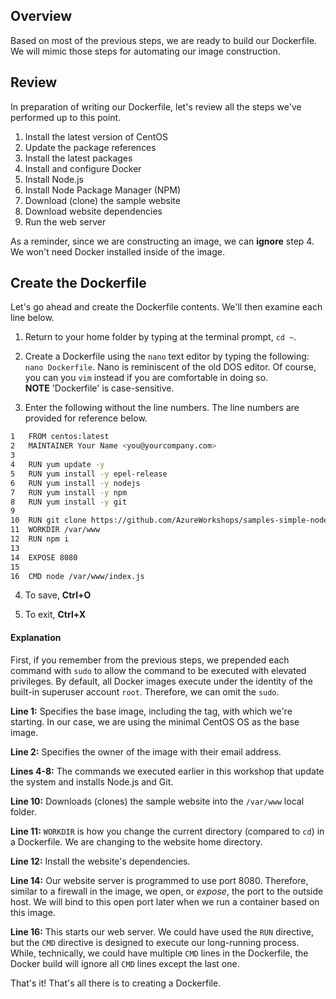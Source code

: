 ## Overview
Based on most of the previous steps, we are ready to build our Dockerfile.  We will mimic those steps for automating our image construction.

## Review
In preparation of writing our Dockerfile, let's review all the steps we've performed up to this point.

  1. Install the latest version of CentOS
  2. Update the package references
  3. Install the latest packages
  4. Install and configure Docker
  5. Install Node.js
  6. Install Node Package Manager (NPM)
  7. Download (clone) the sample website
  8. Download website dependencies
  9. Run the web server

As a reminder, since we are constructing an image, we can **ignore** step 4.  We won't need Docker installed inside of the image.

## Create the Dockerfile
Let's go ahead and create the Dockerfile contents.  We'll then examine each line below.

  1. Return to your home folder by typing at the terminal prompt, `cd ~`.

  2. Create a Dockerfile using the `nano` text editor by typing the following: `nano Dockerfile`.  Nano is reminiscent of the old DOS editor.  Of course, you can you `vim` instead if you are comfortable in doing so.  
  **NOTE** 'Dockerfile' is case-sensitive.  

  3. Enter the following without the line numbers. The line numbers are provided for reference below.
  ```bash
  1   FROM centos:latest
  2   MAINTAINER Your Name <you@yourcompany.com>
  3
  4   RUN yum update -y
  5   RUN yum install -y epel-release
  6   RUN yum install -y nodejs
  7   RUN yum install -y npm
  8   RUN yum install -y git
  9
  10  RUN git clone https://github.com/AzureWorkshops/samples-simple-nodejs-website.git /var/www
  11  WORKDIR /var/www
  12  RUN npm i
  13
  14  EXPOSE 8080
  15
  16  CMD node /var/www/index.js
  ```

  4. To save, **Ctrl+O**

  5. To exit, **Ctrl+X**

#### Explanation
First, if you remember from the previous steps, we prepended each command with `sudo` to allow the command to be executed with elevated privileges.  By default, all Docker images execute under the identity of the built-in superuser account `root`.  Therefore, we can omit the `sudo`.

**Line 1:** Specifies the base image, including the tag, with which we're starting. In our case, we are using the minimal CentOS OS as the base image.

**Line 2:** Specifies the owner of the image with their email address.

**Lines 4-8:** The commands we executed earlier in this workshop that update the system and installs Node.js and Git.

**Line 10:** Downloads (clones) the sample website into the `/var/www` local folder.

**Line 11:** `WORKDIR` is how you change the current directory (compared to `cd`) in a Dockerfile. We are changing to the website home directory.

**Line 12:** Install the website's dependencies.

**Line 14:** Our website server is programmed to use port 8080.  Therefore, similar to a firewall in the image, we open, or _expose_, the port to the outside host.  We will bind to this open port later when we run a container based on this image.

**Line 16:** This starts our web server.  We could have used the `RUN` directive, but the `CMD` directive is designed to execute our long-running process.  While, technically, we could have multiple `CMD` lines in the Dockerfile, the Docker build will ignore all `CMD` lines except the last one.

That's it! That's all there is to creating a Dockerfile.